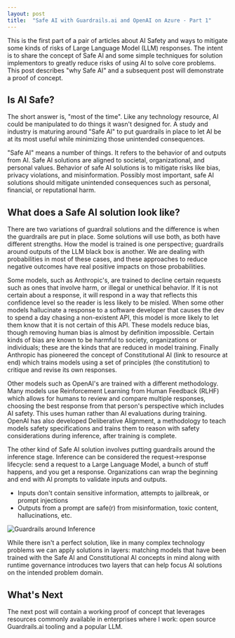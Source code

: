 ```yaml
---
layout: post
title:  "Safe AI with Guardrails.ai and OpenAI on Azure - Part 1"
---
```


This is the first part of a pair of articles about AI Safety and ways to
mitigate some kinds of risks of Large Language Model (LLM) responses. The
intent is to share the concept of Safe AI and some simple techniques for
solution implementors to greatly reduce risks of using AI to solve core problems.
This post describes "why Safe AI" and a subsequent post will demonstrate a proof
of concept.

## Is AI Safe?

The short answer is, "most of the time". Like any technology resource, AI could
be manipulated to do things it wasn't designed for. A study and industry is
maturing around "Safe AI" to put guardrails in place to let AI be at its most
useful while minimizing those unintended consequences.

"Safe AI" means a number of things. It refers to the behavior of and outputs
from AI. Safe AI solutions are aligned to societal, organizational, and personal
values. Behavior of safe AI solutions is to mitigate risks like bias, privacy
violations, and misinformation. Possibly most important, safe AI solutions
should mitigate unintended consequences such as personal, financial, or
reputational harm.

## What does a Safe AI solution look like?

There are two variations of guardrail solutions and the difference is when the guardrails
are put in place. Some solutions will use both, as both have different strengths. How the
model is trained is one perspective; guardrails around outputs of the LLM black box is
another. We are dealing with probabilities in most of these cases, and these approaches
to reduce negative outcomes have real positive impacts on those probabilities.

Some models, such as Anthropic's, are trained to decline certain requests such as ones
that involve harm, or illegal or unethical behavior. If it is not certain about a response,
it will respond in a way that reflects this confidence level so the reader is less likely
to be misled. When some other models hallucinate a response to a software developer that
causes the dev to spend a day chasing a non-existent API, this model is more likely to
let them know that it is not certain of this API. These models reduce bias, though
removing human bias is almost by definition impossible. Certain kinds of bias are known
to be harmful to society, organizations or individuals; these are the kinds that are
reduced in model training. Finally Anthropic has pioneered the concept of Constitutional
AI (link to resource at end) which trains models using a set of principles (the constitution)
to critique and revise its own responses.

Other models such as OpenAI's are trained with a different methodology. Many models use
Reinforcement Learning from Human Feedback (RLHF) which allows for humans to review and compare multiple
responses, choosing the best response from that person's perspective which includes AI
safety. This uses human rather than AI evaluations during training. OpenAI has also developed
Deliberative Alignment, a methodology to teach models safety specifications and trains them to reason with safety considerations during inference, after training is complete.

The other kind of Safe AI solution involves putting guardrails around the inference stage.
Inference can be considered the request->response lifecycle: send a request to a Large
Language Model, a bunch of stuff happens, and you get a response. Organizations can wrap
the beginning and end with AI prompts to validate inputs and outputs.

- Inputs don't contain sensitive information, attempts to jailbreak, or prompt injections
- Outputs from a prompt are safe(r) from misinformation, toxic content, hallucinations, etc.

![Guardrails around Inference](/assets/2025/safe_ai.png)

While there isn't a perfect solution, like in many complex technology problems we can
apply solutions in layers: matching models that have been trained with the Safe AI and
Constitutional AI concepts in mind along with runtime governance introduces two layers
that can help focus AI solutions on the intended problem domain.

## What's Next

The next post will contain a working proof of concept that leverages resources commonly
available in enterprises where I work: open source Guardrails.ai tooling and a popular LLM.
